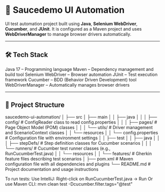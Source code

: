 # 🧪 Saucedemo UI Automation

UI test automation project built using **Java**, **Selenium WebDriver**, **Cucumber**, and **JUnit**. 
It is configured as a Maven project and uses **WebDriverManager** to manage browser drivers automatically.

---

## 🛠 Tech Stack

Java 17 – Programming language
Maven – Dependency management and build tool
Selenium WebDriver – Browser automation
JUnit – Test execution framework
Cucumber – BDD (Behavior Driven Development) tool
WebDriverManager – Automatically manages browser drivers

---

## 📁 Project Structure

saucedemo-ui-automation/
│
├── src
│   ├── main
│   │   ├── java
│   │   │   ├── config/               # ConfigReader class to read config.properties
│   │   │   ├── pages/                # Page Object Model (POM) classes
│   │   │   └── utils/                # Driver management and ScenarioContext classes
│   │   └── resources
│   │       └── config.properties     # Configuration file with environment settings
│
│   ├── test
│   │   ├── java
│   │   │   ├── stepDefs/             # Step definition classes for Cucumber scenarios
│   │   │   └── runners/              # Cucumber test runner classes (e.g., RunCucumberTest.java)
│   │   └── resources
│   │       └── features/             # Gherkin feature files describing test scenarios
│
├── pom.xml                           # Maven configuration file with all dependencies and plugins
└── README.md                         # Project documentation and usage instructions

To run tests:
Use IntelliJ: Right-click on RunCucumberTest.java → Run
Or use Maven CLI: mvn clean test -Dcucumber.filter.tags="@test"

